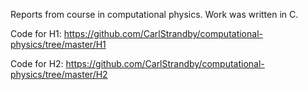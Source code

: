 Reports from course in computational physics. Work was written in C.

Code for H1: https://github.com/CarlStrandby/computational-physics/tree/master/H1

Code for H2: https://github.com/CarlStrandby/computational-physics/tree/master/H2
